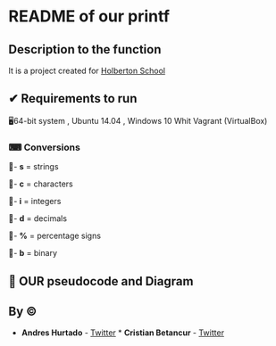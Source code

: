 # README of our printf

## Description to the function

It is a project created for [Holberton School](https://www.holbertonschool.com/) 

## ✔ Requirements to run 

🖥64-bit system , Ubuntu 14.04 , Windows 10 Whit Vagrant (VirtualBox)



### ⌨ Conversions

🔹- **s** = strings 

🔹- **c** = characters

🔹- **i** = integers

🔹- **d** = decimals

🔹- **%** = percentage signs

🔹- **b** = binary



## 📖 OUR pseudocode and Diagram





## By :copyright:

* **Andres Hurtado** - [Twitter](https://twitter.com/Andrs85166364) * **Cristian Betancur** - [Twitter](https://twitter.com/cryptocoincanal)

